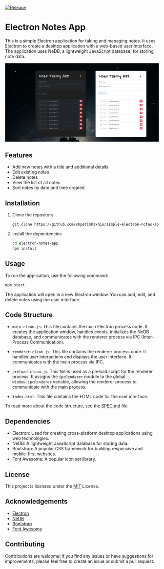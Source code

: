 [![Release](https://github.com/shpetimhaxhiu/simple-electron-notes-app/actions/workflows/release.yml/badge.svg?branch=master)](https://github.com/shpetimhaxhiu/simple-electron-notes-app/actions/workflows/release.yml)

# Electron Notes App

This is a simple Electron application for taking and managing notes. It uses
Electron to create a desktop application with a web-based user interface. The
application uses NeDB, a lightweight JavaScript database, for storing note data.

![Electron Notes App](screenshot.png)

## Features

- Add new notes with a title and additional details
- Edit existing notes
- Delete notes
- View the list of all notes
- Sort notes by date and time created

## Installation

1. Clone the repository

   ```bash
   git clone https://github.com/shpetimhaxhiu/simple-electron-notes-app.git
   ```

2. Install the dependencies
   ```bash
   cd electron-notes-app
   npm install
   ```

## Usage

To run the application, use the following command:

```bash
npm start
```

The application will open in a new Electron window. You can add, edit, and
delete notes using the user interface.

## Code Structure

- `main-clean.js`: This file contains the main Electron process code. It creates
  the application window, handles events, initializes the NeDB database, and
  communicates with the renderer process via IPC (Inter-Process Communication).

- `renderer-clean.js`: This file contains the renderer process code. It handles
  user interactions and displays the user interface. It communicates with the
  main process via IPC.

- `preload-clean.js`: This file is used as a preload script for the renderer
  process. It assigns the `ipcRenderer` module to the global
  `window.ipcRenderer` variable, allowing the renderer process to communicate
  with the main process.

- `index.html`: This file contains the HTML code for the user interface.

To read more about the code structure, see the [SPEC.md](SPEC.md) file.

## Dependencies

- Electron: Used for creating cross-platform desktop applications using web
  technologies.
- NeDB: A lightweight JavaScript database for storing data.
- Bootstrap: A popular CSS framework for building responsive and mobile-first
  websites.
- Font Awesome: A popular icon set library.

## License

This project is licensed under the [MIT](LICENSE) License.

## Acknowledgements

- [Electron](https://www.electronjs.org/)
- [NeDB](https://github.com/louischatriot/nedb)
- [Bootstrap](https://getbootstrap.com/)
- [Font Awesome](https://fontawesome.com/)

## Contributing

Contributions are welcome! If you find any issues or have suggestions for
improvements, please feel free to create an issue or submit a pull request.
